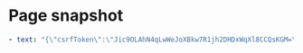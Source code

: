 # Page snapshot

```yaml
- text: "{\"csrfToken\":\"Jic9OLAhN4qLwWeJoXBkw7R1jh2DHDxWqXl8CCQsKGM=\",\"expires\":1751518694943}"
```